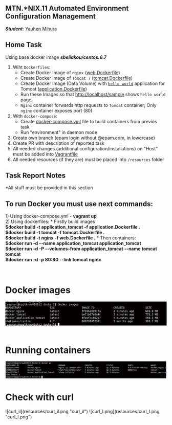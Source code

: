 MTN.*NIX.11 Automated Environment Configuration Management
---

***Student***: [Yauhen Mihura](https://upsa.epam.com/workload/employeeView.do?employeeId=4060741400038707325#emplTab=general)

Home Task
---

Using base docker image ***sbeliakou/centos:6.7***

1. Wiht ```Dockerfiles```:
    - Create Docker Image of ```nginx``` ([web.Dockerfile](/web.Dockerfile))
    - Create Docker Image of ```Tomcat 7``` ([tomcat.Dockerfile](/tomcat.Dockerfile))
    - Create Docker Image (Data Volume) with [```hello world```](https://tomcat.apache.org/tomcat-7.0-doc/appdev/sample/sample.war) application for Tomcat ([application.Dockerfile](application.Dockerfile))
    - Run these Images so that [http://localhost/sample](#yakor) shows ```hello world``` page
    - ```Nginx``` container forwards http requests to ```Tomcat``` container; Only ```nginx``` container exposes port (80)
2. With ```docker-compose```:
    - Create [docker-compose.yml](/docker-compose.yml) file to build containers from previos task
    - Run "environment" in daemon mode
3. Create own branch (epam login without @epam.com, in lowercase)
4. Create PR with description of reported task
5. All needed changes (additional configuration/installations) on "Host" must be added into [Vagrantfile](/Vagrantfile)
6. All needed resources (if they are) must be placed into ```/resources``` folder

Task Report Notes
---
*All stuff must be provided in this section

<h2>To run Docker you must use next commands:</h2>
1) Using docker-compose.yml - <b>vagrant up</b>
<br>
2) Using dockerfiles:
* Firstly build images
<br><b>$docker build -t application_tomcat -f application.Dockerfile .</b>
<br><b>$docker build -t tomcat -f tomcat.Dockerfile .</b>
<br><b>$docker build -t nginx -f web.Dockerfile .</b>
* Then containers:
<br><b>$docker run -d --name application_tomcat application_tomcat</b>
<br><b>$docker run -d -P --volumes-from application_tomcat --name tomcat tomcat</b>
<br><b>$docker run -d -p 80:80 --link tomcat nginx</b>



<br><h1>Docker images</h1>
![docker_imgs](resources/docker_imgs.png "docker_imgs")
<br><br><h1>Running containers</h1>
![docker_ps](resources/docker_ps.png "docker_ps")

<h1><a id="yakor">Check with curl</a></h1>
![curl_il](resources/curl_il.png "curl_il")
![curl_l.png](resources/curl_l.png "curl_l.png")








